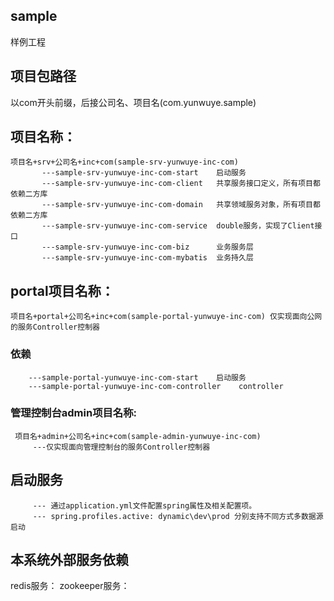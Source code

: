 ## sample
   样例工程

## 项目包路径
   以com开头前缀，后接公司名、项目名(com.yunwuye.sample) 

## 项目名称：
    项目名+srv+公司名+inc+com(sample-srv-yunwuye-inc-com)
           ---sample-srv-yunwuye-inc-com-start    启动服务
           ---sample-srv-yunwuye-inc-com-client   共享服务接口定义，所有项目都依赖二方库
           ---sample-srv-yunwuye-inc-com-domain   共享领域服务对象，所有项目都依赖二方库
           ---sample-srv-yunwuye-inc-com-service  double服务，实现了Client接口
           ---sample-srv-yunwuye-inc-com-biz      业务服务层
           ---sample-srv-yunwuye-inc-com-mybatis  业务持久层

## portal项目名称：
    项目名+portal+公司名+inc+com(sample-portal-yunwuye-inc-com) 仅实现面向公网的服务Controller控制器

### 依赖
        ---sample-portal-yunwuye-inc-com-start    启动服务
        ---sample-portal-yunwuye-inc-com-controller    controller
### 管理控制台admin项目名称:
     项目名+admin+公司名+inc+com(sample-admin-yunwuye-inc-com)
         ---仅实现面向管理控制台的服务Controller控制器

## 启动服务
         --- 通过application.yml文件配置spring属性及相关配置项。
         --- spring.profiles.active: dynamic\dev\prod 分别支持不同方式多数据源启动

## 本系统外部服务依赖

redis服务：
zookeeper服务：
